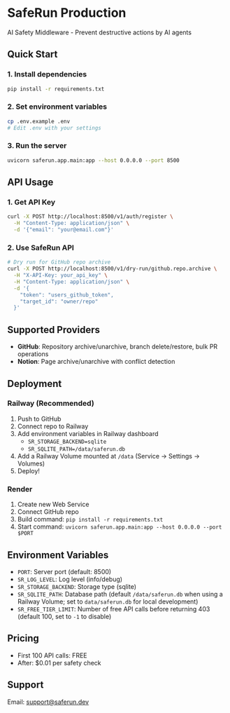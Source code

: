 # SafeRun Production

AI Safety Middleware - Prevent destructive actions by AI agents

## Quick Start

### 1. Install dependencies
```bash
pip install -r requirements.txt
```

### 2. Set environment variables
```bash
cp .env.example .env
# Edit .env with your settings
```

### 3. Run the server
```bash
uvicorn saferun.app.main:app --host 0.0.0.0 --port 8500
```

## API Usage

### 1. Get API Key
```bash
curl -X POST http://localhost:8500/v1/auth/register \
  -H "Content-Type: application/json" \
  -d '{"email": "your@email.com"}'
```

### 2. Use SafeRun API
```bash
# Dry run for GitHub repo archive
curl -X POST http://localhost:8500/v1/dry-run/github.repo.archive \
  -H "X-API-Key: your_api_key" \
  -H "Content-Type: application/json" \
  -d '{
    "token": "users_github_token",
    "target_id": "owner/repo"
  }'
```

## Supported Providers

- **GitHub**: Repository archive/unarchive, branch delete/restore, bulk PR operations
- **Notion**: Page archive/unarchive with conflict detection

## Deployment

### Railway (Recommended)

1. Push to GitHub
2. Connect repo to Railway
3. Add environment variables in Railway dashboard
   - `SR_STORAGE_BACKEND=sqlite`
   - `SR_SQLITE_PATH=/data/saferun.db`
4. Add a Railway Volume mounted at `/data` (Service → Settings → Volumes)
5. Deploy!

### Render

1. Create new Web Service
2. Connect GitHub repo
3. Build command: `pip install -r requirements.txt`
4. Start command: `uvicorn saferun.app.main:app --host 0.0.0.0 --port $PORT`

## Environment Variables

- `PORT`: Server port (default: 8500)
- `SR_LOG_LEVEL`: Log level (info/debug)
- `SR_STORAGE_BACKEND`: Storage type (sqlite)
- `SR_SQLITE_PATH`: Database path (default `/data/saferun.db` when using a Railway Volume; set to `data/saferun.db` for local development)
- `SR_FREE_TIER_LIMIT`: Number of free API calls before returning 403 (default 100, set to `-1` to disable)

## Pricing

- First 100 API calls: FREE
- After: $0.01 per safety check

## Support

Email: support@saferun.dev
